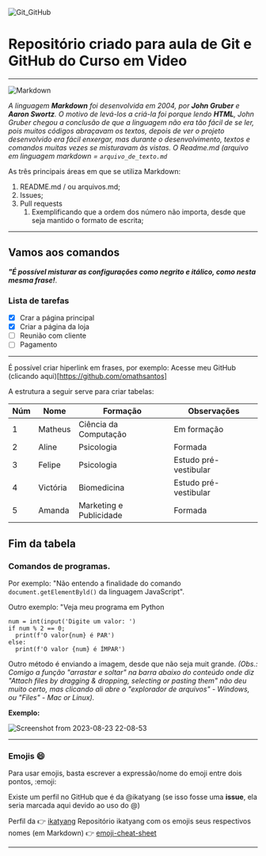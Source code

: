 ![Git_GitHub](https://github.com/omathsantos/CursoEmVideo/assets/88942151/67cd005c-2ec7-4767-9a53-da68ade88a12)


# Repositório criado para aula de Git e GitHub do Curso em Video


---

![Markdown](https://github.com/omathsantos/CursoEmVideo/assets/88942151/05c382a8-1de9-4066-adad-e9f3c939b39f)


_A linguagem __Markdown__ foi desenvolvida em 2004, por **John Gruber** e **Aaron Swortz**. O motivo de levá-los a criá-la foi porque lendo **HTML**, John Gruber chegou a conclusão de que a linguagem não era tão fácil de se ler, pois muitos códigos abraçavam os textos, depois de ver o projeto desenvolvido era fácil enxergar, mas durante o desenvolvimento, textos e comandos muitas vezes se misturavam às vistas. O Readme.md (arquivo em linguagem markdown = ```arquivo_de_texto.md```_

As três principais áreas em que se utiliza Markdown:
1. README.md / ou arquivos.md;
1. Issues;
3. Pull requests
   1. Exemplificando que a ordem dos número não importa, desde que seja mantido o formato de escrita;
---
## Vamos aos comandos

__*"É possível misturar as configurações como negrito e itálico, como nesta mesma frase!*__.

### Lista de tarefas
- [x] Crar a página principal
- [x] Criar a página da loja
- [ ] Reunião com cliente
- [ ] Pagamento
---
É possível criar hiperlink em frases, por exemplo:
Acesse meu GitHub (clicando aqui)[https://github.com/omathsantos]

A estrutura a seguir serve para criar tabelas:

Núm | Nome | Formação | Observações
---|---|---|---
1 | Matheus | Ciência da Computação | Em formação
2 | Aline | Psicologia | Formada
3 | Felipe | Psicologia | Estudo pré-vestibular
4 | Victória | Biomedicina | Estudo pré-vestibular
5 | Amanda | Marketing e Publicidade | Formada

Fim da tabela
---
### Comandos de programas.
Por exemplo: "Não entendo a finalidade do comando `document.getElementByld()` da linguagem JavaScript".

Outro exemplo: "Veja meu programa em Python
```
num = int(input('Digite um valor: ')
if num % 2 == 0;
  print(f'O valor{num} é PAR')
else:
  print(f'O valor {num} é ÍMPAR')
```
Outro método é enviando a imagem, desde que não seja muit grande.
_(Obs.: Comigo a função "arrastar e soltar" na barra abaixo do conteúdo onde diz "Attach files by dragging & dropping, selecting or pasting them" não deu muito certo, mas clicando ali abre o "explorador de arquivos" - Windows, ou "Files" - Mac or Linux)._

**Exemplo:**

![Screenshot from 2023-08-23 22-08-53](https://github.com/omathsantos/CursoEmVideo/assets/88942151/7ae9d1bf-32f8-435d-a367-9f9bd73d4f39)

---

### Emojis 😄

Para usar emojis, basta escrever a expressão/nome do emoji entre dois pontos, :emoji:

Existe um perfil no GitHub que é da @ikatyang (se isso fosse uma **issue**, ela seria marcada aqui devido ao uso do @)

Perfil da 👉 [ikatyang](https://github.com/ikatyang)
Repositório ikatyang com os emojis seus respectivos nomes (em Markdown) 👉 [emoji-cheat-sheet](https://github.com/ikatyang/emoji-cheat-sheet)

---
